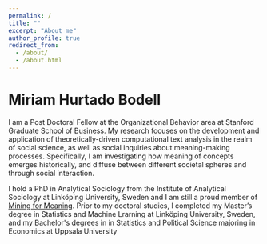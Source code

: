 ```yaml
---
permalink: /
title: ""
excerpt: "About me"
author_profile: true
redirect_from: 
  - /about/
  - /about.html
---
```




Miriam Hurtado Bodell
======


I am a Post Doctoral Fellow at the Organizational Behavior area at Stanford Graduate School of Business. My research focuses on the development and application of theoretically-driven computational text analysis in the realm of social science, as well as social inquiries about meaning-making processes.
Specifically, I am investigating how meaning of concepts emerges historically, and diffuse between different societal spheres and through social interaction.

I hold a PhD in Analytical Sociology from the Institute of Analytical Sociology at Linköping University, Sweden and I am still a proud member of [Mining for Meaning](https://liu.se/en/research/computational-text-analysis#:~:text=Our%20project%20%22Mining%20for%20Meaning,emergence%20of%20shared%20social%20understandings.).
Prior to my doctoral studies, I completed my Master’s degree in Statistics and Machine Lrarning at Linköping University, Sweden, and my Bachelor's degrees in in Statistics and Political Science majoring in Economics at Uppsala University
